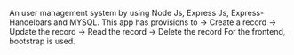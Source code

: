 An user management system by using Node Js, Express Js, Express-Handelbars and MYSQL. 
This app has provisions to
-> Create a record
-> Update the record
-> Read the record
-> Delete the record
For the frontend, bootstrap is used. 
